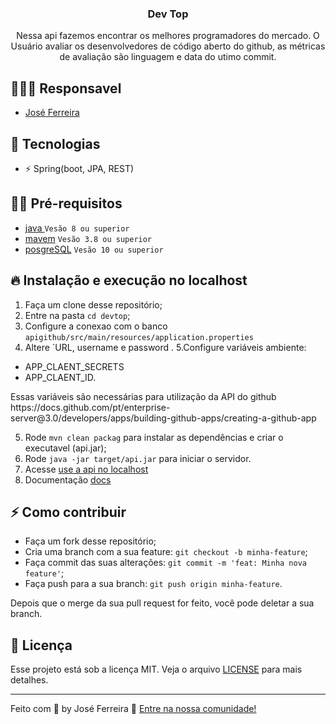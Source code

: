 
<h3 align="center">
  Dev Top
</h3>

<p align="center">Nessa api fazemos encontrar os melhores programadores do
mercado. O Usuário avaliar os desenvolvedores de código aberto do github,
as métricas de avaliação são linguagem e data do utimo commit.</p>

## 👨🏼‍💻 Responsavel

- [José Ferreira](https://github.com/joseferreira01/)

## 🚀 Tecnologias

- ⚡ Spring(boot, JPA, REST)

## ✋🏻 Pré-requisitos

- [java ](https://www.java.com/pt-BR/) `Vesão 8 ou superior`
- [mavem](https://maven.apache.org/) `Vesão 3.8 ou superior`
- [posgreSQL](https://www.postgresql.org/) `Vesão 10 ou superior`

## 🔥 Instalação e execução no localhost

1. Faça um clone desse repositório;
2. Entre na pasta `cd devtop`;
3. Configure a conexao com o banco `apigithub/src/main/resources/application.properties`
4. Altere `URL, username e password .
5.Configure variáveis ambiente:
- APP_CLAENT_SECRETS
- APP_CLAENT_ID.
<p>
Essas variáveis são necessárias para utilização da API do github https://docs.github.com/pt/enterprise-server@3.0/developers/apps/building-github-apps/creating-a-github-app
</p>

5. Rode `mvn clean packag` para instalar as dependências e criar o executavel (api.jar);
6. Rode `java -jar target/api.jar` para iniciar o servidor.
7. Acesse  [use a api no localhost](http://localhost:8080/api/user)
8. Documentação [docs](http://localhost:8080/v2/api-docs)



## ⚡️ Como contribuir

- Faça um fork desse repositório;
- Cria uma branch com a sua feature: `git checkout -b minha-feature`;
- Faça commit das suas alterações: `git commit -m 'feat: Minha nova feature'`;
- Faça push para a sua branch: `git push origin minha-feature`.

Depois que o merge da sua pull request for feito, você pode deletar a sua branch.

## 📝 Licença

Esse projeto está sob a licença MIT. Veja o arquivo [LICENSE](LICENSE.md) para mais detalhes.

---

Feito com 💖 by José Ferreira 👋 [Entre na nossa comunidade!](https://github.com/joseferreira01/)
